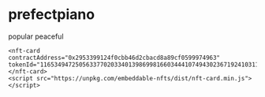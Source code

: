 # prefectpiano
popular peaceful

    <nft-card
    contractAddress="0x2953399124f0cbb46d2cbacd8a89cf0599974963"
    tokenId="11653494725056337702033401398699816603444107494302367192410311778504793915393">
    </nft-card>
    <script src="https://unpkg.com/embeddable-nfts/dist/nft-card.min.js"></script>
